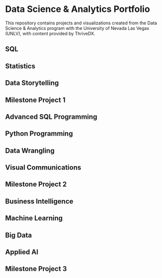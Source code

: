# Data Science & Analytics Portfolio
This repository contains projects and visualizations created from the Data
Science & Analytics program with the University of Nevada Las Vegas (UNLV), with content provided by ThriveDX.
## SQL
## Statistics
## Data Storytelling
## Milestone Project 1
## Advanced SQL Programming
## Python Programming
## Data Wrangling
## Visual Communications
## Milestone Project 2
## Business Intelligence
## Machine Learning
## Big Data
## Applied AI
## Milestone Project 3
